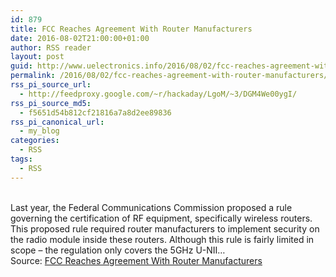 ```yaml
---
id: 879
title: FCC Reaches Agreement With Router Manufacturers
date: 2016-08-02T21:00:00+01:00
author: RSS reader
layout: post
guid: http://www.uelectronics.info/2016/08/02/fcc-reaches-agreement-with-router-manufacturers/
permalink: /2016/08/02/fcc-reaches-agreement-with-router-manufacturers/
rss_pi_source_url:
  - http://feedproxy.google.com/~r/hackaday/LgoM/~3/DGM4We00ygI/
rss_pi_source_md5:
  - f5651d54b812cf21816a7a8d2ee89836
rss_pi_canonical_url:
  - my_blog
categories:
  - RSS
tags:
  - RSS
---
```

&#013;  
Last year, the Federal Communications Commission proposed a rule governing the certification of RF equipment, specifically wireless routers. This proposed rule required router manufacturers to implement security on the radio module inside these routers. Although this rule is fairly limited in scope – the regulation only covers the 5GHz U-NII…&#013;  
Source: <a href="http://feedproxy.google.com/~r/hackaday/LgoM/~3/DGM4We00ygI/" target="_blank">FCC Reaches Agreement With Router Manufacturers</a>